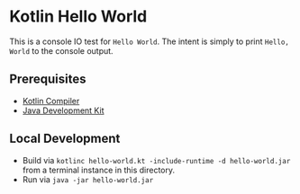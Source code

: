# Kotlin Hello World

This is a console IO test for `Hello World`. The intent is simply to print `Hello, World` to the console output.

## Prerequisites

- [Kotlin Compiler][technology-releases]
- [Java Development Kit][jdk]
 
## Local Development

- Build via `kotlinc hello-world.kt -include-runtime -d hello-world.jar` from a terminal instance in this directory.
- Run via `java -jar hello-world.jar`

[technology-releases]: https://github.com/JetBrains/kotlin/releases
[jdk]: https://adoptopenjdk.net/